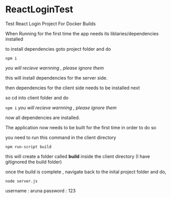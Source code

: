 # ReactLoginTest
Test React Login Project For Docker Builds

When Running for the first time the app needs its liblaries/dependencies installed

to install dependencies goto project folder and do 

```npm i```

*you will recieve warnning , please ignore them*

this will install dependencies for the server side.

then dependencies for the client side needs to be installed next

so cd into client folder and do 

```npm i```
*you will recieve warnning , please ignore them*

now all dependencies are installed.

The application now needs to be built for the first time in order to do so

you need to run this command in the client directory 

```npm run-script build```

this will create a folder called **build** inside the client directory (I have gitignored the build folder)

once the build is complete , navigate back to the inital project folder and do,

```node server.js```

username : aruna 
password : 123
